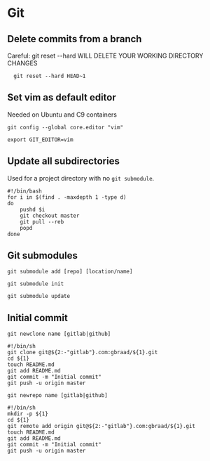 Git
===


## Delete commits from a branch
Careful: git reset --hard WILL DELETE YOUR WORKING DIRECTORY CHANGES

```
  git reset --hard HEAD~1
```

## Set vim as default editor
Needed on Ubuntu and C9 containers

```
git config --global core.editor "vim"
```

```
export GIT_EDITOR=vim
```

## Update all subdirectories
Used for a project directory with no `git submodule`.

```
#!/bin/bash
for i in $(find . -maxdepth 1 -type d)
do
    pushd $i
    git checkout master
    git pull --reb
    popd
done
```

## Git submodules

```
git submodule add [repo] [location/name]
```

```
git submodule init
```

```
git submodule update
```


## Initial commit

`git newclone name [gitlab|github]`
```
#!/bin/sh
git clone git@${2:-"gitlab"}.com:gbraad/${1}.git
cd ${1}
touch README.md
git add README.md
git commit -m "Initial commit"
git push -u origin master
```

`git newrepo name [gitlab|github]` 
```
#!/bin/sh
mkdir -p ${1}
cd ${1}
git remote add origin git@${2:-"gitlab"}.com:gbraad/${1}.git
touch README.md
git add README.md
git commit -m "Initial commit"
git push -u origin master
```
